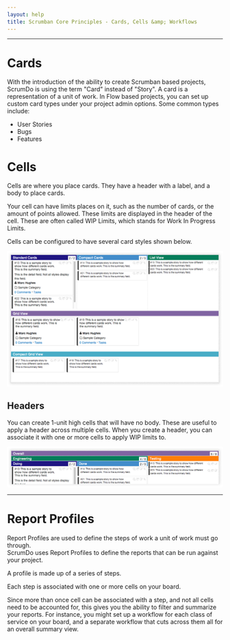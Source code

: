 ```yaml
---
layout: help
title: Scrumban Core Principles - Cards, Cells &amp; Workflows
---
```


----

# Cards

With the introduction of the ability to create Scrumban based projects, 
ScrumDo is using the term "Card" instead of "Story".  A card is a representation 
of a unit of work.  In Flow based projects, you can set up custom card types under 
your project admin options.  Some common types include:

* User Stories
* Bugs
* Features


# Cells

Cells are where you place cards. They have a header with a label, and a body to place cards.

Your cell can have limits places on it, such as the number of cards, or the amount of points allowed.  These limits are displayed in the header of the cell.  These are often called WIP Limits, which stands for Work In Progress Limits.

Cells can be configured to have several card styles shown below.

![Cell Types](images/cell_types.png)


## Headers

You can create 1-unit high cells that will have no body.  These are useful to apply a header across multiple cells.  When you create a header, you can associate it with one or more cells to apply WIP limits to.

![Header Examples](images/header_examples.png)

----

# Report Profiles

Report Profiles are used to define the steps of work a unit of work must go through.  
ScrumDo uses Report Profiles to define the reports that can be run against your project.

A profile is made up of a series of steps.

Each step is associated with one or more cells on your board.

Since more than once cell can be associated with a step, 
and not all cells need to be accounted for, this gives you 
the ability to filter and summarize your reports.  For instance, 
you might set up a workflow for each class of service on your board, 
and a separate workflow that cuts across them all for an overall summary view.


